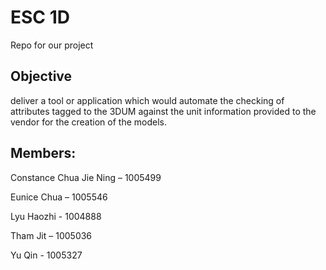 # ESC 1D 
Repo for our project

## Objective
deliver a tool or application which would automate the checking of attributes tagged to the 3DUM against the unit information provided to the vendor for the creation of the models.

## Members:
Constance Chua Jie Ning – 1005499

Eunice Chua – 1005546

Lyu Haozhi - 1004888

Tham Jit –  1005036 

Yu Qin - 1005327

